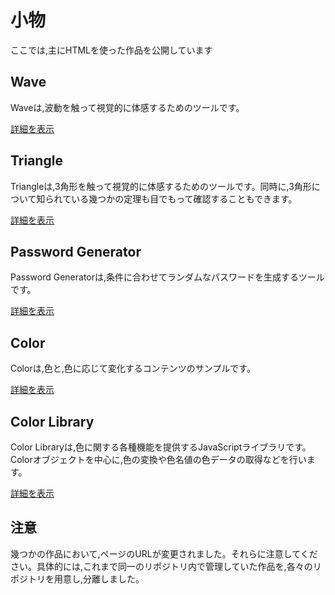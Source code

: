 # 小物

ここでは,主にHTMLを使った作品を公開しています

## Wave

Waveは,波動を触って視覚的に体感するためのツールです。

 [詳細を表示](https://akimikimikimikimikimikimika.github.io/Wave/ "Wave")

## Triangle

Triangleは,3角形を触って視覚的に体感するためのツールです。同時に,3角形について知られている幾つかの定理も目でもって確認することもできます。

 [詳細を表示](https://akimikimikimikimikimikimika.github.io/Triangle/ "Triangle")

## Password Generator

Password Generatorは,条件に合わせてランダムなパスワードを生成するツールです。

 [詳細を表示](https://akimikimikimikimikimikimika.github.io/PasswordGenerator/ "Password Generator")

## Color

Colorは,色と,色に応じて変化するコンテンツのサンプルです。

 [詳細を表示](https://akimikimikimikimikimikimika.github.io/Color/ "Color")

## Color Library

Color Libraryは,色に関する各種機能を提供するJavaScriptライブラリです。Colorオブジェクトを中心に,色の変換や色名値の色データの取得などを行います。

 [詳細を表示](https://akimikimikimikimikimikimika.github.io/Library/Color/ "Color Library")

## 注意

幾つかの作品において,ページのURLが変更されました。それらに注意してください。具体的には,これまで同一のリポジトリ内で管理していた作品を,各々のリポジトリを用意し,分離しました。